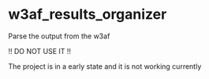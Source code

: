 # w3af_results_organizer
Parse the output from the w3af

!! DO NOT USE IT !!

The project is in a early state and it is not working currently
